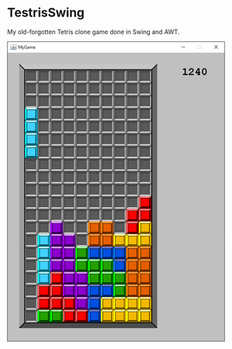 # TestrisSwing

My old-forgotten Tetris clone game done in Swing and AWT.


![alt text](https://raw.githubusercontent.com/b1ankk/blob/master/TetrisSwing/tetris.png?raw=true)

